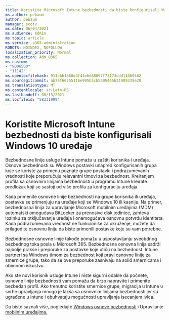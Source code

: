 ```yaml
---
title: Koristite Microsoft Intune bezbednosti da biste konfigurisali Windows 10 uređaje
ms.author: pebaum
author: pebaum
manager: scotv
ms.date: 06/04/2021
ms.audience: Admin
ms.topic: article
ms.service: o365-administration
ROBOTS: NOINDEX, NOFOLLOW
localization_priority: Normal
ms.collection: Adm_O365
ms.custom:
- "9006500"
- "11142"
ms.openlocfilehash: 911c6b1860e4f44e6d88897f73173cdd11060562
ms.sourcegitcommit: ab75f66355116e995b3cb5505465b31989339e28
ms.translationtype: MT
ms.contentlocale: sr-Latn-RS
ms.lasthandoff: 08/13/2021
ms.locfileid: "58331999"
---
```

# <a name="use-microsoft-intune-security-baselines-to-configure-windows-10-devices"></a>Koristite Microsoft Intune bezbednosti da biste konfigurisali Windows 10 uređaje

Bezbednosne linije usluge Intune pomažu u zaštiti korisnika i uređaja. Osnove bezbednosti su Windows postavki unapred konfigurisanih grupa koje se koriste za primenu poznate grupe postavki i podrazumevanih vrednosti koje preporučuju relevantni timovi za bezbednost. Kreiranjem profila sa osnovnim linijama bezbednosti u programu Intune kreirate predložak koji se sastoji od više profila za konfiguraciju uređaja.

Kada primenite osnovne linije bezbednosti na grupe korisnika ili uređaja, postavke se primenjuju na uređaje koji se Windows 10 ili kasnije. Na primer, bezbednosna linija za upravljanje Microsoft mobilnim uređajima (MDM) automatski omogućava BitLocker za prenosive disk jedinice, zahteva lozinku za otključavanje uređaja i onemogućava osnovnu potvrdu identiteta. Kada podrazumevana vrednost ne funkcioniše za okruženje, možete da prilagodite osnovnu liniju da biste primenili postavke koje su vam potrebne.

Bezbednosne osnovne linije takođe pomažu u uspostavljanju sveobdnog bezbednog toka posla u Microsoft 365. Bezbednosna osnovna linija sadrži najbolje prakse i preporuke za postavke koje utiču na bezbednost. Intune partneri sa Windows timom za bezbednost koji pravi osnovne linije za smernice grupe, tako da se ove preporuke zasnivaju na solid smernicama i obimnom iskustvu.

Ako ste novi korisnik usluge Intune i niste sigurni odakle da počnete, osnovne linije bezbednosti vam pomažu da brzo napravite i primenite bezbedan profil. Ako trenutno koristite smernice grupe, migracija u Intune u svrhe upravljanja mnogo je lakša sa osnovnim linijama bezbednosti jer su ugrađene u intune i obuhvataju mogućnosti upravljanja isecanjem ivica.

Da biste saznali više, pogledajte [Windows osnove bezbednosti](https://docs.microsoft.com/windows/security/threat-protection/windows-security-baselines) i Upravljanje [mobilnim uređajima.](https://docs.microsoft.com/windows/client-management/mdm/)

